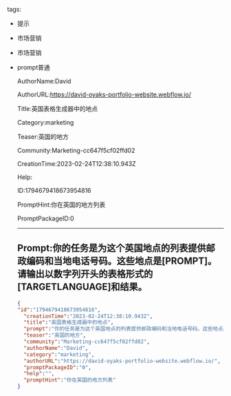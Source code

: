   tags: 
- 提示
- 市场营销
- 市场营销
- prompt普通

  AuthorName:David

  AuthorURL:https://david-oyaks-portfolio-website.webflow.io/

  Title:英国表格生成器中的地点

  Category:marketing

  Teaser:英国的地方

  Community:Marketing-cc647f5cf02ffd02

  CreationTime:2023-02-24T12:38:10.943Z

  Help:

  ID:1794679418673954816

  PromptHint:你在英国的地方列表

  PromptPackageID:0

  ---

  ## Prompt:你的任务是为这个英国地点的列表提供邮政编码和当地电话号码。这些地点是[PROMPT]。请输出以数字列开头的表格形式的[TARGETLANGUAGE]和结果。

  ```json
  {
  "id":"1794679418673954816",
    "creationTime":"2023-02-24T12:38:10.943Z",
    "title":"英国表格生成器中的地点",
    "prompt":"你的任务是为这个英国地点的列表提供邮政编码和当地电话号码。这些地点是[PROMPT]。请输出以数字列开头的表格形式的[TARGETLANGUAGE]和结果。",
    "teaser":"英国的地方",
    "community":"Marketing-cc647f5cf02ffd02",
    "authorName":"David",
    "category":"marketing",
    "authorURL":"https://david-oyaks-portfolio-website.webflow.io/",
    "promptPackageID":"0",
    "help":"",
    "promptHint":"你在英国的地方列表"
  }
  ```

